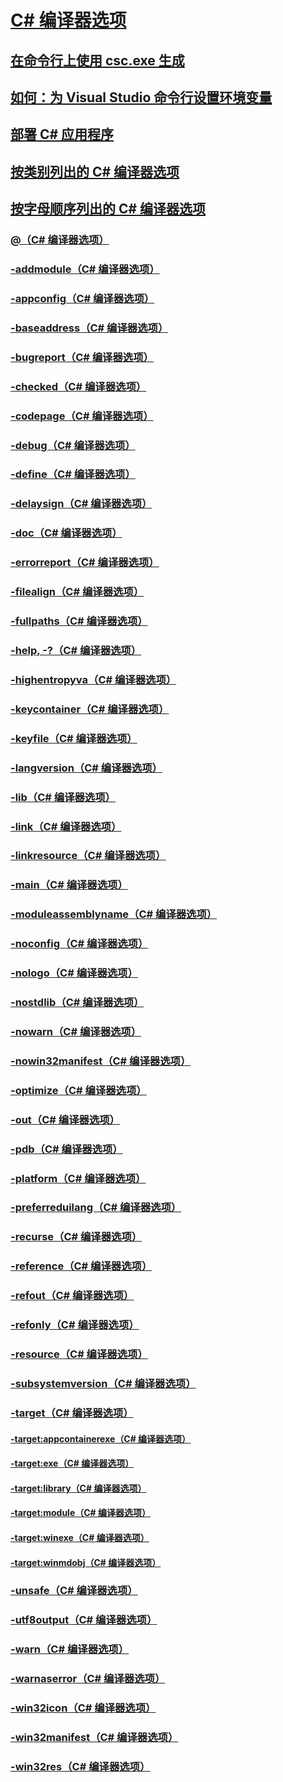 # [C# 编译器选项](index.md)
## [在命令行上使用 csc.exe 生成](command-line-building-with-csc-exe.md)
## [如何：为 Visual Studio 命令行设置环境变量](how-to-set-environment-variables-for-the-visual-studio-command-line.md)
## [部署 C# 应用程序](app-deployment.md)
## [按类别列出的 C# 编译器选项](listed-by-category.md)
## [按字母顺序列出的 C# 编译器选项](listed-alphabetically.md)
### [@（C# 编译器选项）](response-file-compiler-option.md)
### [-addmodule（C# 编译器选项）](addmodule-compiler-option.md)
### [-appconfig（C# 编译器选项）](appconfig-compiler-option.md)
### [-baseaddress（C# 编译器选项）](baseaddress-compiler-option.md)
### [-bugreport（C# 编译器选项）](bugreport-compiler-option.md)
### [-checked（C# 编译器选项）](checked-compiler-option.md)
### [-codepage（C# 编译器选项）](codepage-compiler-option.md)
### [-debug（C# 编译器选项）](debug-compiler-option.md)
### [-define（C# 编译器选项）](define-compiler-option.md)
### [-delaysign（C# 编译器选项）](delaysign-compiler-option.md)
### [-doc（C# 编译器选项）](doc-compiler-option.md)
### [-errorreport（C# 编译器选项）](errorreport-compiler-option.md)
### [-filealign（C# 编译器选项）](filealign-compiler-option.md)
### [-fullpaths（C# 编译器选项）](fullpaths-compiler-option.md)
### [-help, -?（C# 编译器选项）](help-compiler-option.md)
### [-highentropyva（C# 编译器选项）](highentropyva-compiler-option.md)
### [-keycontainer（C# 编译器选项）](keycontainer-compiler-option.md)
### [-keyfile（C# 编译器选项）](keyfile-compiler-option.md)
### [-langversion（C# 编译器选项）](langversion-compiler-option.md)
### [-lib（C# 编译器选项）](lib-compiler-option.md)
### [-link（C# 编译器选项）](link-compiler-option.md)
### [-linkresource（C# 编译器选项）](linkresource-compiler-option.md)
### [-main（C# 编译器选项）](main-compiler-option.md)
### [-moduleassemblyname（C# 编译器选项）](moduleassemblyname-compiler-option.md)
### [-noconfig（C# 编译器选项）](noconfig-compiler-option.md)
### [-nologo（C# 编译器选项）](nologo-compiler-option.md)
### [-nostdlib（C# 编译器选项）](nostdlib-compiler-option.md)
### [-nowarn（C# 编译器选项）](nowarn-compiler-option.md)
### [-nowin32manifest（C# 编译器选项）](nowin32manifest-compiler-option.md)
### [-optimize（C# 编译器选项）](optimize-compiler-option.md)
### [-out（C# 编译器选项）](out-compiler-option.md)
### [-pdb（C# 编译器选项）](pdb-compiler-option.md)
### [-platform（C# 编译器选项）](platform-compiler-option.md)
### [-preferreduilang（C# 编译器选项）](preferreduilang-compiler-option.md)
### [-recurse（C# 编译器选项）](recurse-compiler-option.md)
### [-reference（C# 编译器选项）](reference-compiler-option.md)
### [-refout（C# 编译器选项）](refout-compiler-option.md)
### [-refonly（C# 编译器选项）](refonlye-compiler-option.md)
### [-resource（C# 编译器选项）](resource-compiler-option.md)
### [-subsystemversion（C# 编译器选项）](subsystemversion-compiler-option.md)
### [-target（C# 编译器选项）](target-compiler-option.md)
#### [-target:appcontainerexe（C# 编译器选项）](target-appcontainerexe-compiler-option.md)
#### [-target:exe（C# 编译器选项）](target-exe-compiler-option.md)
#### [-target:library（C# 编译器选项）](target-library-compiler-option.md)
#### [-target:module（C# 编译器选项）](target-module-compiler-option.md)
#### [-target:winexe（C# 编译器选项）](target-winexe-compiler-option.md)
#### [-target:winmdobj（C# 编译器选项）](target-winmdobj-compiler-option.md)
### [-unsafe（C# 编译器选项）](unsafe-compiler-option.md)
### [-utf8output（C# 编译器选项）](utf8output-compiler-option.md)
### [-warn（C# 编译器选项）](warn-compiler-option.md)
### [-warnaserror（C# 编译器选项）](warnaserror-compiler-option.md)
### [-win32icon（C# 编译器选项）](win32icon-compiler-option.md)
### [-win32manifest（C# 编译器选项）](win32manifest-compiler-option.md)
### [-win32res（C# 编译器选项）](win32res-compiler-option.md)
